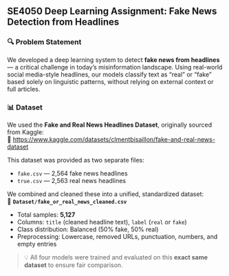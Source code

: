 ## SE4050 Deep Learning Assignment: Fake News Detection from Headlines 

### 🔍 Problem Statement  
We developed a deep learning system to detect **fake news from headlines** — a critical challenge in today’s misinformation landscape. Using real-world social media-style headlines, our models classify text as “real” or “fake” based solely on linguistic patterns, without relying on external context or full articles.

### 📊 Dataset  
We used the **Fake and Real News Headlines Dataset**, originally sourced from Kaggle:  
🔗 https://www.kaggle.com/datasets/clmentbisaillon/fake-and-real-news-dataset  

This dataset was provided as two separate files:  
- `fake.csv` — 2,564 fake news headlines  
- `true.csv` — 2,563 real news headlines

We combined and cleaned these into a unified, standardized dataset:  
📄 **`Dataset/fake_or_real_news_cleaned.csv`**  
- Total samples: **5,127**  
- Columns: `title` (cleaned headline text), `label` (`real` or `fake`)  
- Class distribution: Balanced (50% fake, 50% real)  
- Preprocessing: Lowercase, removed URLs, punctuation, numbers, and empty entries

> 💡 All four models were trained and evaluated on this **exact same dataset** to ensure fair comparison.
